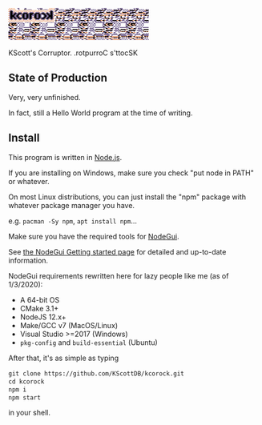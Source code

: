 ![](assets/logo.png)

KScott's Corruptor. .rotpurroC s'ttocSK

## State of Production ##

Very, very unfinished.

In fact, still a Hello World program at the time of
writing.

## Install ##

This program is written in [Node.js][0].

If you are installing on Windows, make sure
you check "put node in PATH" or whatever.

On most Linux distributions, you can just install the "npm" package
with whatever package manager you have.

e.g. `pacman -Sy npm`, `apt install npm`...

[0]: https://nodejs.org/

Make sure you have the required tools for [NodeGui][1].

See [the NodeGui Getting started page][2] for
detailed and up-to-date information.

[1]: https://nodegui.org/
[2]: https://docs.nodegui.org/docs/guides/getting-started/

NodeGui requirements rewritten here for lazy people like me
(as of 1/3/2020):

- A 64-bit OS
- CMake 3.1+
- NodeJS 12.x+
- Make/GCC v7 (MacOS/Linux)
- Visual Studio >=2017 (Windows)
- `pkg-config` and `build-essential` (Ubuntu)

After that, it's as simple as typing

```
git clone https://github.com/KScottDB/kcorock.git
cd kcorock
npm i
npm start
```

in your shell.
